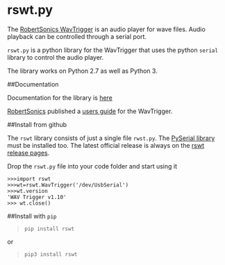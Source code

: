 # rswt.py

The [RobertSonics WavTrigger](http://robertsonics.com/wav-trigger/) is an audio
player for wave files. Audio playback can be controlled through a serial port. 

`rswt.py` is a python library for the WavTrigger that uses the python `serial`
library to control the audio player.

The library works on Python 2.7 as well as Python 3.

##Documentation

Documentation for the library is [here](http://wayoda.github.io/rswt/)

[RobertSonics](http://robertsonics.com/) published a [users
guide](http://robertsonics.com/wav-trigger-online-user-guide/) for the
WavTrigger.

##Install from github

The `rswt` library consists of just a single file `rwst.py`.  The [PySerial
library](http://pyserial.sourceforge.net/) must be installed too.  The latest
official release is always on the [rswt release
pages](https://github.com/wayoda/rswt/releases).

Drop the `rswt.py` file into your code folder and start using it

```
>>>import rswt 
>>>wt=rswt.WavTrigger('/dev/UsbSerial') 
>>>wt.version
'WAV Trigger v1.10'
>>> wt.close()
``` 

##Install with `pip` 

> `pip install rswt`

or 

> `pip3 install rswt`



